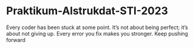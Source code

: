 # Praktikum-Alstrukdat-STI-2023
Every coder has been stuck at some point. It’s not about being perfect; it’s about not giving up. Every error you fix makes you stronger. Keep pushing forward

